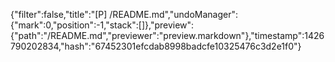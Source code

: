 {"filter":false,"title":"[P] /README.md","undoManager":{"mark":0,"position":-1,"stack":[]},"preview":{"path":"/README.md","previewer":"preview.markdown"},"timestamp":1426790202834,"hash":"67452301efcdab8998badcfe10325476c3d2e1f0"}